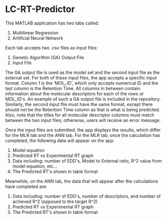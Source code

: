 # LC-RT-Predictor
This MATLAB application has two tabs called:
  1) Multilinear Regression
  2) Artificial Neural Network
  
Each tab accepts two .csv files as input files:
  1) Genetic Algorithm (GA) Output File
  2) Input File
  
The GA output file is used as the model set and the second input file as the external set. For both of these input files, the app accepts a specific input format. Column 1 is the 'MOL_ID', which only accepts numerical ID and the last column is the Retention Time. All columns in between contain information about the molecular descriptors for each of the rows or MOL_ID's. An example of such a GA output file is included in the repository. Similarly, the second input file must have the same format, except there should not be the Retention Time column as that is what is being predicted. Also, note that the titles for all molecular descriptor columns must match between the two input files; otherwise, users will receive an error message. 

Once the input files are submitted, the app displays the results, which differ for the MLR tab and the ANN tab. For the MLR tab, once the calculation has completed, the following data will appear on the app:
  1) Model equation
  2) Predicted RT vs Experimental RT graph
  3) Data including: number of EDD's, Model to External ratio, R^2 value from model equation, etc...
  4) The Predicted RT's shown in table format
  
Meanwhile, on the ANN tab, the data that will appear after the calculations have completed are:
  1) Data including: number of EDD's, number of descriptors, and number of achieved R^2 (opposed to the target R^2)
  2) Predicted RT vs Experimental RT graph
  3) The Predicted RT's shown in table format
